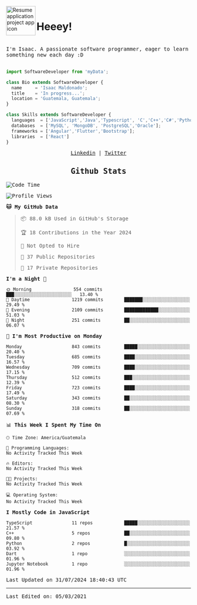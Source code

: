 <img align="left" width="80" height="80" src="https://raw.githubusercontent.com/sidbelbase/sidbelbase/master/wave.gif" alt="Resume application project app icon">

# Heeey!
 
</br>
 
<samp>
I'm Isaac. A passionate software programmer, eager to learn something new each day :D
</samp>
</br></br>



```js
import SoftwareDeveloper from 'myData';

class Bio extends SoftwareDeveloper {
  name     = 'Isaac Maldonado';
  title    = 'In progress...';
  location = 'Guatemala, Guatemala';
}

class Skills extends SoftwareDeveloper {
  languages  = ['JavaScript','Java','Typescript', 'C','C++','C#','Python','Assembly','Dart','Go'];
  databases  = ['MySQL', 'MongoDB', 'PostgreSQL','Oracle'];
  frameworks = ['Angular','Flutter','Bootstrap'];
  libraries  = ['React']
}
```

</p>
<samp>
<p align="center">
<a href="www.linkedin.com/in/isaac-maldonado-4745b2194">Linkedin</a> | <a href="https://twitter.com/Anaklusmos99">Twitter</a>
</p>

<h2 align="center"><samp>Github Stats</samp></h2>

<!--START_SECTION:waka-->
![Code Time](http://img.shields.io/badge/Code%20Time-440%20hrs%2053%20mins-blue)

![Profile Views](http://img.shields.io/badge/Profile%20Views-0-blue)

**🐱 My GitHub Data** 

> 📦 88.0 kB Used in GitHub's Storage 
 > 
> 🏆 18 Contributions in the Year 2024
 > 
> 🚫 Not Opted to Hire
 > 
> 📜 37 Public Repositories 
 > 
> 🔑 17 Private Repositories 
 > 
**I'm a Night 🦉** 

```text
🌞 Morning                554 commits         ███░░░░░░░░░░░░░░░░░░░░░░   13.40 % 
🌆 Daytime                1219 commits        ███████░░░░░░░░░░░░░░░░░░   29.49 % 
🌃 Evening                2109 commits        █████████████░░░░░░░░░░░░   51.03 % 
🌙 Night                  251 commits         ██░░░░░░░░░░░░░░░░░░░░░░░   06.07 % 
```
📅 **I'm Most Productive on Monday** 

```text
Monday                   843 commits         █████░░░░░░░░░░░░░░░░░░░░   20.40 % 
Tuesday                  685 commits         ████░░░░░░░░░░░░░░░░░░░░░   16.57 % 
Wednesday                709 commits         ████░░░░░░░░░░░░░░░░░░░░░   17.15 % 
Thursday                 512 commits         ███░░░░░░░░░░░░░░░░░░░░░░   12.39 % 
Friday                   723 commits         ████░░░░░░░░░░░░░░░░░░░░░   17.49 % 
Saturday                 343 commits         ██░░░░░░░░░░░░░░░░░░░░░░░   08.30 % 
Sunday                   318 commits         ██░░░░░░░░░░░░░░░░░░░░░░░   07.69 % 
```


📊 **This Week I Spent My Time On** 

```text
🕑︎ Time Zone: America/Guatemala

💬 Programming Languages: 
No Activity Tracked This Week

🔥 Editors: 
No Activity Tracked This Week

🐱‍💻 Projects: 
No Activity Tracked This Week

💻 Operating System: 
No Activity Tracked This Week
```

**I Mostly Code in JavaScript** 

```text
TypeScript               11 repos            █████░░░░░░░░░░░░░░░░░░░░   21.57 % 
C++                      5 repos             ██░░░░░░░░░░░░░░░░░░░░░░░   09.80 % 
Python                   2 repos             █░░░░░░░░░░░░░░░░░░░░░░░░   03.92 % 
Dart                     1 repo              ░░░░░░░░░░░░░░░░░░░░░░░░░   01.96 % 
Jupyter Notebook         1 repo              ░░░░░░░░░░░░░░░░░░░░░░░░░   01.96 % 
```




 Last Updated on 31/07/2024 18:40:43 UTC
<!--END_SECTION:waka-->

------

Last Edited on: 05/03/2021

